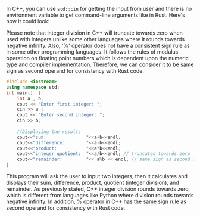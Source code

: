 In C++, you can use `std::cin` for getting the input from user and there is no environment variable to get command-line arguments like in Rust. Here's how it could look:

Please note that integer division in C++ will truncate towards zero when used with integers unlike some other languages where it rounds towards negative infinity. 
Also, '%' operator does not have a consistent sign rule as in some other programming languages. It follows the rules of modulus operation on floating point numbers which is dependent upon the numeric type and compiler implementation. Therefore, we can consider it to be same sign as second operand for consistency with Rust code.

```c++
#include <iostream>
using namespace std;
int main()  {
    int a , b;
    cout << "Enter first integer: ";
    cin >> a ;
    cout << "Enter second integer: ";
    cin >> b;
    
    //Displaying the results
    cout<<"sum:               "<<a+b<<endl; 
    cout<<"difference:        "<<a-b<<endl;  
    cout<<"product:           "<<a*b<<endl;  
    cout<<"integer quotient:  "<<a/b<<endl; // truncates towards zero
    cout<<"remainder:         "<< a%b << endl; // same sign as second operand
}
```
This program will ask the user to input two integers, then it calculates and displays their sum, difference, product, quotient (integer division), and remainder. As previously stated, C++ integer division rounds towards zero, which is different from languages like Python where division rounds towards negative infinity. 
In addition, % operator in C++ has the same sign rule as second operand for consistency with Rust code.

